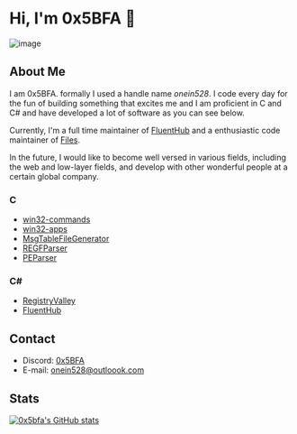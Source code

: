 # Hi, I'm 0x5BFA 👋

![image](https://github.com/0x5bfa/0x5bfa/assets/62196528/ac88c9ea-9c6b-401b-a5aa-05b63456b247)


## About Me

I am 0x5BFA. formally I used a handle name *onein528*.
I code every day for the fun of building something that excites me and I am proficient in C and C# and have developed a lot of software as you can see below.

Currently, I'm a full time maintainer of [FluentHub](https://github.com/FluentHub/FluentHub) and a enthusiastic code maintainer of [Files](https://github.com/files-community/files).

In the future, I would like to become well versed in various fields, including the web and low-layer fields, and develop with other wonderful people at a certain global company.

### C

- [win32-commands](https://github.com/0x5bfa/win32-commands)
- [win32-apps](https://github.com/0x5bfa/win32-apps)
- [MsgTableFileGenerator](https://github.com/0x5bfa/MsgTableFileGenerator)
- [REGFParser](https://github.com/0x5bfa/REGFParser)
- [PEParser](https://github.com/0x5bfa/PEParser)

### C#

- [RegistryValley](https://github.com/0x5bfa/RegistryValley)
- [FluentHub](https://github.com/FluentHub/FluentHub)


## Contact

- Discord: [0x5BFA](https://discordapp.com/users/926892915362521130)
- E-mail: onein528@outloook.com

## Stats

[![0x5bfa's GitHub stats](https://github-readme-stats.vercel.app/api?username=0x5bfa&show_icons=true&bg_color=00000000)](https://github.com/0x5bfa)
